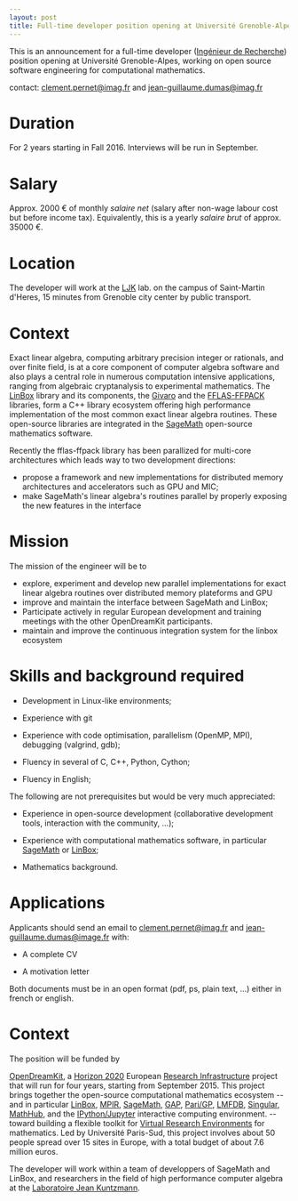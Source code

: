 ```yaml
---
layout: post
title: Full-time developer position opening at Université Grenoble-Alpes (ex UJF) for Fall 2016
---
```


This is an announcement for a full-time developer ([Ingénieur de
Recherche](http://fr.wikipedia.org/wiki/Ing%C3%A9nieur_de_recherche))
position opening at Université Grenoble-Alpes, working on open source
software engineering for computational mathematics.

contact: clement.pernet@imag.fr and jean-guillaume.dumas@imag.fr

# Duration

For 2 years starting in Fall 2016. Interviews will be run in September.

# Salary

Approx. 2000 € of monthly *salaire net* (salary after non-wage labour cost but before
income tax). Equivalently, this is a yearly *salaire brut* of approx. 35000 €.

# Location

The developer will work at the [LJK](http://www-ljk.imag.fr) lab. on the campus of Saint-Martin d'Heres, 15 minutes
from Grenoble city center by public transport.

# Context

Exact linear algebra, computing arbitrary precision integer or rationals, and over finite field, is at a core component of computer algebra software and also plays a central role in numerous computation intensive applications, ranging from algebraic cryptanalysis to experimental mathematics.
The [LinBox](http://github.com/linbox-team/linbox) library and its components, the [Givaro](http://github.com/linbox-team/givaro) and the [FFLAS-FFPACK](http://github.com/linbox-team/fflas-ffpack) libraries, form a C++ library ecosystem offering high performance implementation of the most common exact linear algebra routines.
These open-source libraries are integrated in the [SageMath](http://sagemath.org) open-source mathematics software.

Recently the fflas-ffpack library has been parallized for multi-core architectures which leads way to two development directions:
* propose a framework and new implementations for distributed memory architectures and accelerators such as GPU and MIC;
* make SageMath's linear algebra's routines parallel by properly exposing the new features in the interface

# Mission

The mission of the engineer will be to
* explore, experiment and develop new parallel implementations for exact linear algebra routines over distributed memory plateforms and GPU
* improve and maintain the interface between SageMath and LinBox;
* Participate actively in regular European development and training meetings with the other OpenDreamKit participants.
* maintain and improve the continuous integration system for the linbox ecosystem

# Skills and background required

- Development in Linux-like environments;

- Experience with git

- Experience with code optimisation, parallelism (OpenMP, MPI), debugging (valgrind, gdb);

- Fluency in several of C, C++, Python, Cython;

- Fluency in English;

The following are not prerequisites but would be very much appreciated:

- Experience in open-source development (collaborative development tools, interaction with the community, ...);

- Experience with computational mathematics software, in particular
  [SageMath](http://sagemath.org) or [LinBox](http://github.com/linbox-team/);

- Mathematics background.

# Applications

Applicants should send an email to clement.pernet@imag.fr and jean-guillaume.dumas@image.fr with:

- A complete CV

- A motivation letter

Both documents must be in an open format (pdf, ps, plain text, ...) either in
french or english.

# Context

The position will be funded by

[OpenDreamKit](http://opendreamkit.org), a
[Horizon 2020](https://ec.europa.eu/programmes/horizon2020/)
European [Research Infrastructure](https://ec.europa.eu/programmes/horizon2020/en/h2020-section/european-research-infrastructures-including-e-infrastructures)
project that will run for four years, starting from September
2015. This project brings together the open-source computational
mathematics ecosystem -- and in particular
[LinBox](http://linalg.org/),
[MPIR](http://mpir.org),
[SageMath](http://sagemath.org/),
[GAP](http://www.gap-system.org/),
[Pari/GP](http://pari.math.u-bordeaux.fr/),
[LMFDB](http://lmfdb.org/),
[Singular](http://www.singular.uni-kl.de/),
[MathHub](https://mathhub.info/),
and the
[IPython/Jupyter](http://jupyter.org/) interactive computing
environment.
-- toward building a
flexible toolkit for
[Virtual Research Environments](http://www.2020-horizon.com/e-Infrastructures-for-virtual-research-environments-%28VRE%29-i1490.html)
for mathematics. Led by Université Paris-Sud, this project involves
about 50 people spread over 15 sites in Europe, with a total budget of
about 7.6 million euros.

The developer will work within a team of developpers of SageMath and LinBox, and researchers in the field of high performance computer algebra
at the [Laboratoire Jean Kuntzmann](http://www-ljk.imag.fr/).




